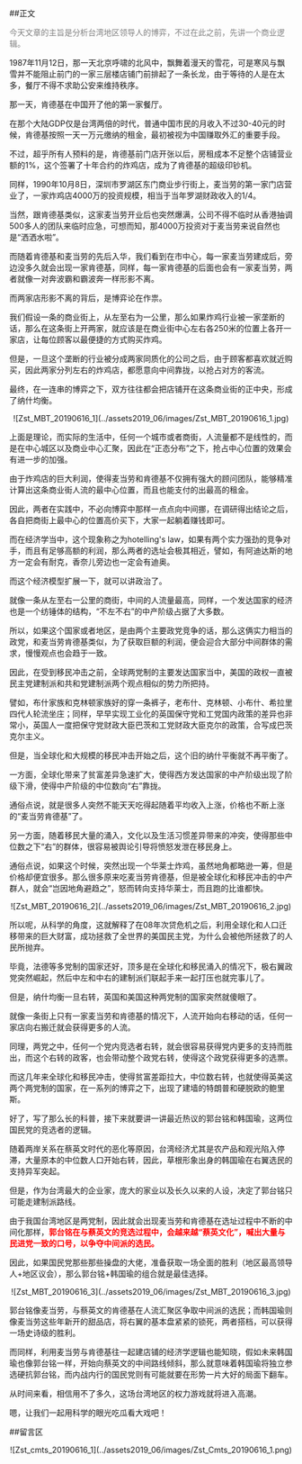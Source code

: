 ##正文

<font color="grey">今天文章的主旨是分析台湾地区领导人的博弈，不过在此之前，先讲一个商业逻辑。</font>

1987年11月12日，那一天北京呼啸的北风中，飘舞着漫天的雪花，可是寒风与飘雪并不能阻止前门的一家三层楼店铺门前排起了一条长龙，由于等待的人是在太多，餐厅不得不求助公安来维持秩序。

那一天，肯德基在中国开了他的第一家餐厅。

在那个大陆GDP仅是台湾两倍的时代，普通中国市民的月收入不过30-40元的时候，肯德基按照一天一万元缴纳的租金，最初被视为中国赚取外汇的重要手段。

不过，超乎所有人预料的是，肯德基前门店开张以后，房租成本不足整个店铺营业额的1%，这个签署了十年合约的炸鸡店，成为了肯德基的超级印钞机。

同样，1990年10月8日，深圳市罗湖区东门商业步行街上，麦当劳的第一家门店营业了，一家炸鸡店4000万的投资规模，相当于当年罗湖财政收入的1/4。

当然，跟肯德基类似，这家麦当劳开业后也突然爆满，公司不得不临时从香港抽调500多人的团队来临时应急，可想而知，那4000万投资对于麦当劳来说自然也是“洒洒水啦”。

而随着肯德基和麦当劳的先后入华，我们看到在市中心，每一家麦当劳建成后，旁边没多久就会出现一家肯德基，同样，每一家肯德基的后面也会有一家麦当劳，两者就像一对奔波霸和霸波奔一样形影不离。

而两家店形影不离的背后，是博弈论在作祟。

我们假设一条的商业街上，从左至右为一公里，那么如果炸鸡行业被一家垄断的话，那么在这条街上开两家，就应该是在商业街中心左右各250米的位置上各开一家店，让每位顾客以最便捷的方式购买炸鸡。

但是，一旦这个垄断的行业被分成两家同质化的公司之后，由于顾客都喜欢就近购买，因此两家分列左右的炸鸡店，都愿意向中间靠拢，以抢占对方的客流。

最终，在一连串的博弈之下，双方往往都会把店铺开在这条商业街的正中央，形成了纳什均衡。

 <div align="center">![Zst_MBT_20190616_1](../assets2019_06/images/Zst_MBT_20190616_1.jpg)</div>

上面是理论，而实际的生活中，任何一个城市或者商街，人流量都不是线性的，而是在中心城区以及商业中心汇聚，因此在“正态分布”之下，抢占中心位置的效果会有进一步的加强。

由于炸鸡店的巨大利润，使得麦当劳和肯德基不仅拥有强大的顾问团队，能够精准计算出这条商业街人流的最中心位置，而且也能支付的出最高的租金。

因此，两者在实践中，不必向博弈中那样一点点向中间挪，在调研得出结论之后，各自把商街上最中心的位置高价买下，大家一起躺着赚钱即可。

而在经济学当中，这个现象称之为hotelling's law，如果有两个实力强劲的竞争对手，而且有足够高额的利润，那么两者的选址会极其相近，譬如，有阿迪达斯的地方一定会有耐克，香奈儿旁边也一定会有迪奥。


而这个经济模型扩展一下，就可以讲政治了。

就像一条从左至右一公里的商街，中间的人流量最高，同样，一个发达国家的经济也是一个纺锤体的结构，“不左不右”的中产阶级占据了大多数。

所以，如果这个国家或者地区，是由两个主要政党竞争的话，那么这俩实力相当的政党，和麦当劳肯德基类似，为了获取巨额的利润，便会迎合大部分中间群体的需求，慢慢观点也会趋于一致。

因此，在受到移民冲击之前，全球两党制的主要发达国家当中，美国的政权一直被民主党建制派和共和党建制派两个观点相似的势力所把持。

譬如，布什家族和克林顿家族好的穿一条裤子，老布什、克林顿、小布什、希拉里四代人轮流坐庄；同样，早早实现工业化的英国保守党和工党国内政策的差异也非常小，英国人一度把保守党财政大臣巴茨和工党财政大臣克尔的政策，合写成巴茨克尔主义。

但是，当全球化和大规模的移民冲击开始之后，这个旧的纳什平衡就不再平衡了。

一方面，全球化带来了贫富差异急速扩大，使得西方发达国家的中产阶级出现了阶级下滑，使得中产阶级的中位数向“右”靠拢。

通俗点说，就是很多人突然不能天天吃得起随着平均收入上涨，价格也不断上涨的“麦当劳肯德基”了。

另一方面，随着移民大量的涌入，文化以及生活习惯差异带来的冲突，使得那些中位数之下“右”的群体，很容易被舆论引导将愤怒发泄在移民身上。

通俗点说，如果这个时候，突然出现一个华莱士炸鸡，虽然地角都略逊一筹，但是价格却便宜很多。那么很多原来吃麦当劳肯德基，但是被全球化和移民冲击的中产群人，就会“岂因地角避趋之”，怒而转向支持华莱士，而且跑的比谁都快。

 <div align="center">![Zst_MBT_20190616_2](../assets2019_06/images/Zst_MBT_20190616_2.jpg)</div>

所以呢，从科学的角度，这就解释了在08年次贷危机之后，利用全球化和人口迁移带来的巨大财富，成功拯救了全世界的美国民主党，为什么会被他所拯救了的人民所抛弃。

毕竟，法德等多党制的国家还好，顶多是在全球化和移民涌入的情况下，极右翼政党突然崛起，然后中左和中右的建制派们联起手来一起打压也就完事儿了。

但是，纳什均衡一旦右转，英国和美国这种两党制的国家突然就傻眼了。

就像一条街上只有一家麦当劳和肯德基的情况下，人流开始向右移动的话，任何一家店向右搬迁就会获得更多的人流。

同理，两党之中，任何一个党内竞选者右转，就会很容易获得党内更多的支持而胜出，而这个右转的政客，也会带动整个政党右转，使得这个政党获得更多的选票。

而这几年来全球化和移民冲击，使得贫富差距拉大，中位数右转，也就使得英美这两个两党制的国家，在一系列的博弈之下，出现了建墙的特朗普和硬脱欧的鲍里斯。

好了，写了那么长的科普，接下来就要讲一讲最近热议的郭台铭和韩国瑜，这两位国民党的竞选者的逻辑。

随着两岸关系在蔡英文时代的恶化等原因，台湾经济尤其是农产品和观光陷入停滞，大量原本的中位数人口开始右转，因此，草根形象出身的韩国瑜在右翼选民的支持异军突起。

但是，作为台湾最大的企业家，庞大的家业以及长久以来的人设，决定了郭台铭只可能走建制派路线。

由于我国台湾地区是两党制，因此就会出现麦当劳和肯德基在选址过程中不断的中间化那样，<font color="red">**郭台铭在与蔡英文的竞选过程中，会越来越“蔡英文化”，喊出大量与民进党一致的口号，以争夺中间派的选民。**</font>

因此，如果国民党那些那些操盘的大佬，准备获取一场全面的胜利（地区最高领导人+地区议会），那么郭台铭+韩国瑜的组合就是最佳选择。

 <div align="center">![Zst_MBT_20190616_3](../assets2019_06/images/Zst_MBT_20190616_3.jpg)</div>

郭台铭像麦当劳，与蔡英文的肯德基在人流汇聚区争取中间派的选民；而韩国瑜则像麦当劳这些年新开的甜品店，将右翼的基本盘紧紧的锁死，两者搭档，可以获得一场史诗级的胜利。

而同样，利用麦当劳与肯德基往一起建店铺的经济学逻辑也能知晓，假如未来韩国瑜也像郭台铭一样，开始向蔡英文的中间路线倾斜，那么就意味着韩国瑜将独立参选硬抗郭台铭，而内战内行的国民党则有可能就要在形势一片大好的局面下翻车。

从时间来看，相信用不了多久，这场台湾地区的权力游戏就将进入高潮。

嗯，让我们一起用科学的眼光吃瓜看大戏吧！

##留言区
 <div align="center">![Zst_cmts_20190616_1](../assets2019_06/images/Zst_Cmts_20190616_1.png)</div>